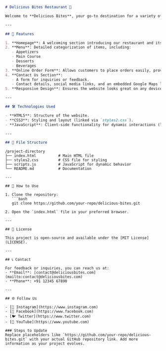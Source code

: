 ```markdown
# Delicious Bites Restaurant 🍴

Welcome to **Delicious Bites**, your go-to destination for a variety of delectable dishes and beverages. This website provides a complete experience of our restaurant, including our menu, online ordering, contact details, and more.

---

## 🌟 Features

1. **Homepage**: A welcoming section introducing our restaurant and its specialty.
2. **Menu**: Detailed categorization of items, including:
   - Appetizers
   - Main Course
   - Desserts
   - Beverages
3. **Online Order Form**: Allows customers to place orders easily, providing their details for delivery.
4. **Contact Us Section**:
   - A form for inquiries or feedback.
   - Contact details, social media links, and an embedded Google Maps location.
5. **Responsive Design**: Ensures the website looks great on any device.

---

## 🛠️ Technologies Used

- **HTML5**: Structure of the website.
- **CSS3**: Styling and layout (linked via `styles2.css`).
- **JavaScript**: Client-side functionality for dynamic interactions (linked via `scripts.js`).

---

## 📂 File Structure
```
```
/project-directory
├── index.html          # Main HTML file
├── styles2.css         # CSS file for styling
├── scripts.js          # JavaScript for dynamic behavior
└── README.md           # Documentation
```
```
---

## 🚀 How to Use

1. Clone the repository:
   ```bash
   git clone https://github.com/your-repo/delicious-bites.git
   ```
```
2. Open the `index.html` file in your preferred browser.

---

## 📜 License

This project is open-source and available under the [MIT License](LICENSE).

---

## 📞 Contact

For feedback or inquiries, you can reach us at:
- **Email**: [contact@deliciousbites.com](mailto:contact@deliciousbites.com)
- **Phone**: +91 12345 67890

---

## 🌐 Follow Us

- [📸 Instagram](https://www.instagram.com)
- [📘 Facebook](https://www.facebook.com)
- [🐦 Twitter](https://www.twitter.com)
- [🔼 YouTube](https://www.youtube.com)
```
```
### Steps to Update
Replace placeholders like `https://github.com/your-repo/delicious-bites.git` with your actual GitHub repository link. Add more information as your project evolves.
